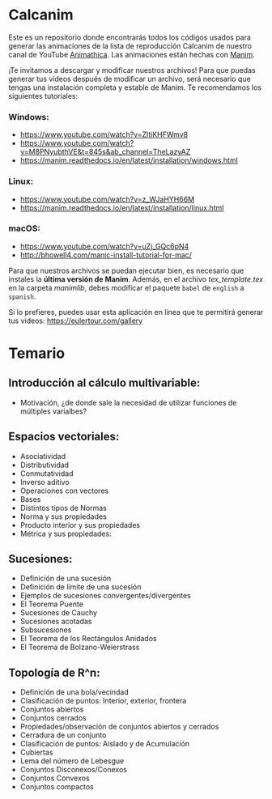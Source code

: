 # Calcanim
Este es un repositorio donde encontrarás todos los códigos usados para generar las animaciones de la lista de reproducción Calcanim de nuestro canal de YouTube [Animathica](https://www.youtube.com/channel/UCzkyH2bxpesubzc87VxqDiA). Las animaciones están hechas con [Manim](https://github.com/3b1b/manim).

¡Te invitamos a descargar y modificar nuestros archivos! Para que puedas generar tus videos después de modificar un archivo, será necesario que tengas una instalación completa y estable de Manim. Te recomendamos los siguientes tutoriales:

### Windows:
  - https://www.youtube.com/watch?v=ZltiKHFWmv8 
  - https://www.youtube.com/watch?v=M8PNyubthVE&t=845s&ab_channel=TheLazyAZ
  - https://manim.readthedocs.io/en/latest/installation/windows.html
### Linux:
  - https://www.youtube.com/watch?v=z_WJaHYH66M
  - https://manim.readthedocs.io/en/latest/installation/linux.html
### macOS:
  - https://www.youtube.com/watch?v=uZj_GQc6pN4
  - http://bhowell4.com/manic-install-tutorial-for-mac/
  
Para que nuestros archivos se puedan ejecutar bien, es necesario que instales la **última versión de Manim**. Además, en el archivo *tex_template.tex* en la carpeta *manimlib*, debes modificar el paquete `babel` de `english` a `spanish`.

Si lo prefieres, puedes usar esta aplicación en línea que te permitirá generar tus videos: 
https://eulertour.com/gallery

# Temario
## Introducción al cálculo multivariable:
  - Motivación, ¿de donde sale la necesidad de utilizar funciones de múltiples varialbes?

## Espacios vectoriales:
  - Asociatividad
  - Distributividad
  - Conmutatividad
  - Inverso aditivo
  - Operaciones con vectores
  - Bases
  - Distintos tipos de Normas
  - Norma y sus propiedades
  - Producto interior y sus propiedades
  - Métrica y sus propiedades:
  
## Sucesiones:
  - Definición de una sucesión
  - Definición de límite de una sucesión
  - Ejemplos de sucesiones convergentes/divergentes
  - El Teorema Puente
  - Sucesiones de Cauchy
  - Sucesiones acotadas
  - Subsucesiones
  - El Teorema de los Rectángulos Anidados
  - El Teorema de Bolzano-Weierstrass 
  
## Topología de R^n:
  - Definición de una bola/vecindad
  - Clasificación de puntos: Interior, exterior, frontera
  - Conjuntos abiertos
  - Conjuntos cerrados
  - Propiedades/observación de conjuntos abiertos y cerrados
  - Cerradura de un conjunto
  - Clasificación de puntos: Aislado y de Acumulación
  - Cubiertas
  - Lema del número de Lebesgue
  - Conjuntos Disconexos/Conexos
  - Conjuntos Convexos
  - Conjuntos compactos

